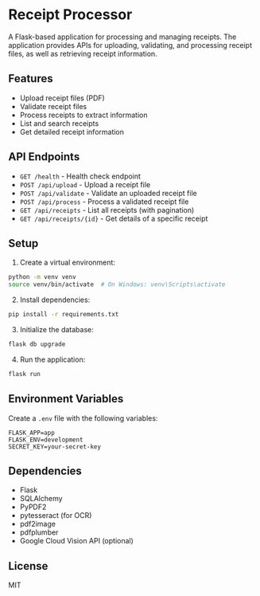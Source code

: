 # Receipt Processor

A Flask-based application for processing and managing receipts. The application provides APIs for uploading, validating, and processing receipt files, as well as retrieving receipt information.

## Features

- Upload receipt files (PDF)
- Validate receipt files
- Process receipts to extract information
- List and search receipts
- Get detailed receipt information

## API Endpoints

- `GET /health` - Health check endpoint
- `POST /api/upload` - Upload a receipt file
- `POST /api/validate` - Validate an uploaded receipt file
- `POST /api/process` - Process a validated receipt file
- `GET /api/receipts` - List all receipts (with pagination)
- `GET /api/receipts/{id}` - Get details of a specific receipt

## Setup

1. Create a virtual environment:
```bash
python -m venv venv
source venv/bin/activate  # On Windows: venv\Scripts\activate
```

2. Install dependencies:
```bash
pip install -r requirements.txt
```

3. Initialize the database:
```bash
flask db upgrade
```

4. Run the application:
```bash
flask run
```

## Environment Variables

Create a `.env` file with the following variables:
```
FLASK_APP=app
FLASK_ENV=development
SECRET_KEY=your-secret-key
```

## Dependencies

- Flask
- SQLAlchemy
- PyPDF2
- pytesseract (for OCR)
- pdf2image
- pdfplumber
- Google Cloud Vision API (optional)

## License

MIT 